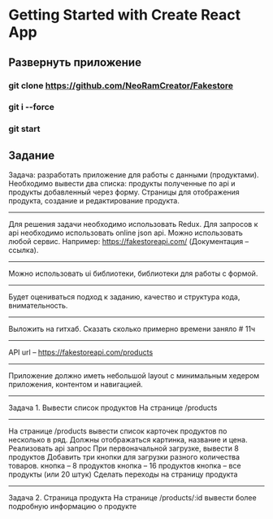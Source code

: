 # Getting Started with Create React App
## Развернуть приложение 
### git clone https://github.com/NeoRamCreator/Fakestore
### git i --force
### git start

## Задание 
Задача: разработать приложение для работы с данными (продуктами). Необходимо вывести два списка: продукты полученные по api и продукты добавленный через форму. Страницы для отображения продукта, создание и редактирование продукта.
________________________________________
Для решения задачи необходимо использовать Redux. Для запросов к api необходимо использовать online json api. Можно использовать любой сервис. Например: https://fakestoreapi.com/ (Документация – ссылка).
________________________________________
Можно использовать ui библиотеки, библиотеки для работы с формой.
________________________________________
Будет оцениваться подход к заданию, качество и структура кода, внимательность.
________________________________________
Выложить на гитхаб. Сказать сколько примерно времени заняло # 11ч
________________________________________
API url – https://fakestoreapi.com/products
________________________________________
Приложение должно иметь небольшой layout с минимальным хедером приложения, контентом и навигацией.
________________________________________
Задача 1. Вывести список продуктов На странице /products
________________________________________
На странице /products вывести список карточек продуктов по несколько в ряд. Должны отображаться картинка, название и цена. Реализовать api запрос При первоначальной загрузке, вывести 8 продуктов Добавить три кнопки для загрузки разного количества товаров. кнопка – 8 продуктов кнопка – 16 продуктов кнопка – все продукты (или 20 штук) Сделать переходы на страницу продукта
________________________________________
Задача 2. Страница продукта На странице /products/:id вывести более подробную информацию о продукте

